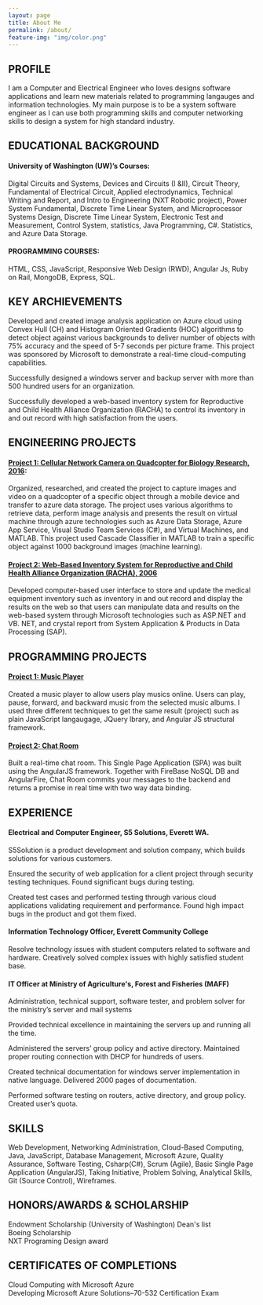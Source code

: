 ```yaml
---
layout: page
title: About Me
permalink: /about/
feature-img: "img/color.png"
---
```


## PROFILE


I am a Computer and Electrical Engineer who loves designs software applications and learn new materials related to programming langauges and information technologies. My main purpose is to be a system software engineer as I can use both programming skills and computer networking skills to design a system for high standard industry.


## EDUCATIONAL BACKGROUND

#### University of Washington (UW)’s Courses:
Digital Circuits and Systems, Devices and Circuits (I &II), Circuit Theory, Fundamental of Electrical Circuit, Applied electrodynamics, Technical Writing and Report, and Intro to Engineering (NXT Robotic project), Power System Fundamental, Discrete Time Linear System, and Microprocessor Systems Design, Discrete Time Linear System, Electronic Test and Measurement, Control System, statistics, Java Programming, C#. Statistics, and Azure Data Storage.


#### PROGRAMMING COURSES:
HTML, CSS, JavaScript, Responsive Web Design (RWD), Angular Js, Ruby on Rail, MongoDB, Express, SQL.


## KEY ARCHIEVEMENTS

Developed and created image analysis application on Azure cloud using Convex Hull (CH) and Histogram Oriented Gradients (HOC) algorithms to detect object against various backgrounds to deliver number of objects with 75% accuracy and the speed of 5-7 seconds per picture frame. This project was sponsored by Microsoft to demonstrate a real-time cloud-computing capabilities.

Successfully designed a windows server and backup server with more than 500 hundred users for an organization. 

Successfully developed a web-based inventory system for Reproductive and Child Health Alliance Organization (RACHA) to control its inventory in and out record with high satisfaction from the users.


## ENGINEERING PROJECTS

#### [Project 1: Cellular Network Camera on Quadcopter for Biology Research, 2016](https://docs.google.com/presentation/d/1iartC-oyx5ahPNwFAe69rH_CUxEy6pl5FLfyS1xotWs/edit?usp=sharing"):

Organized, researched, and created the project to capture images and video on a quadcopter of a specific object through a mobile device and transfer to azure data storage. The project uses various algorithms to retrieve data, perform image analysis and presents the result on virtual machine through azure technologies such as Azure Data Storage, Azure App Service, Visual Studio Team Services (C#), and Virtual Machines, and MATLAB. This project used Cascade Classifier in MATLAB to train  a specific object against 1000 background images (machine learning).

#### [Project 2: Web-Based Inventory System for Reproductive and Child Health Alliance Organization (RACHA), 2006]()

Developed computer-based user interface to store and update the medical equipment inventory such as inventory in and out record and display the results on the web so that users can manipulate data and results on the web-based system through Microsoft technologies such as ASP.NET and VB. NET, and crystal report from System Application & Products in Data Processing (SAP).

## PROGRAMMING PROJECTS

#### [Project 1: Music Player]()
Created a music player to allow users play musics online. Users can play, pause, forward, and backward music from the selected music albums. I used three different techniques to get the same result (project) such as plain JavaScript langaugage, JQuery lbrary, and Angular JS structural framework.

#### [Project 2: Chat Room]()
Built a real-time chat room. This Single Page Application (SPA) was built using the AngularJS framework. Together with FireBase NoSQL DB and AngularFire, Chat Room commits your messages to the backend and returns a promise in real time with two way data binding.


## EXPERIENCE

#### Electrical and Computer Engineer, S5 Solutions, Everett WA.
S5Solution is a product development and solution company, which builds solutions for various customers.	

Ensured the security of web application for a client project through security testing techniques. Found significant bugs during testing.

Created test cases and performed testing through various cloud applications validating requirement and performance. Found high impact bugs in the product and got them fixed. 


#### Information Technology Officer, Everett Community College 
Resolve technology issues with student computers related to software and hardware. Creatively solved complex issues with highly satisfied student base.

#### IT Officer at Ministry of Agriculture's, Forest and Fisheries (MAFF)
Administration, technical support, software tester, and problem solver for the ministry’s server and mail systems

Provided technical excellence in maintaining the servers up and running all the time.

Administered the servers’ group policy and active directory. Maintained proper routing connection with DHCP for hundreds of users. 

Created technical documentation for windows server implementation in native language. Delivered 2000 pages of documentation.

Performed software testing on routers, active directory, and group policy. Created user’s quota. 

## SKILLS

Web Development, Networking Administration, Cloud-Based Computing,  Java, JavaScript, Database Management, Microsoft Azure, Quality Assurance, Software Testing, Csharp(C#), Scrum (Agile), Basic Single Page Application (AngularJS), Taking Initiative, Problem Solving, Analytical Skills, Git (Source Control), Wireframes.

## HONORS/AWARDS & SCHOLARSHIP

Endowment Scholarship (University of Washington) Dean's list 	  	  	  	  	  	   
Boeing Scholarship	  	                 	       
NXT Programing Design award 

## CERTIFICATES OF COMPLETIONS

 Cloud Computing with Microsoft Azure 	  	  	      	    	  
 Developing Microsoft Azure Solutions–70-532 Certification Exam
 














